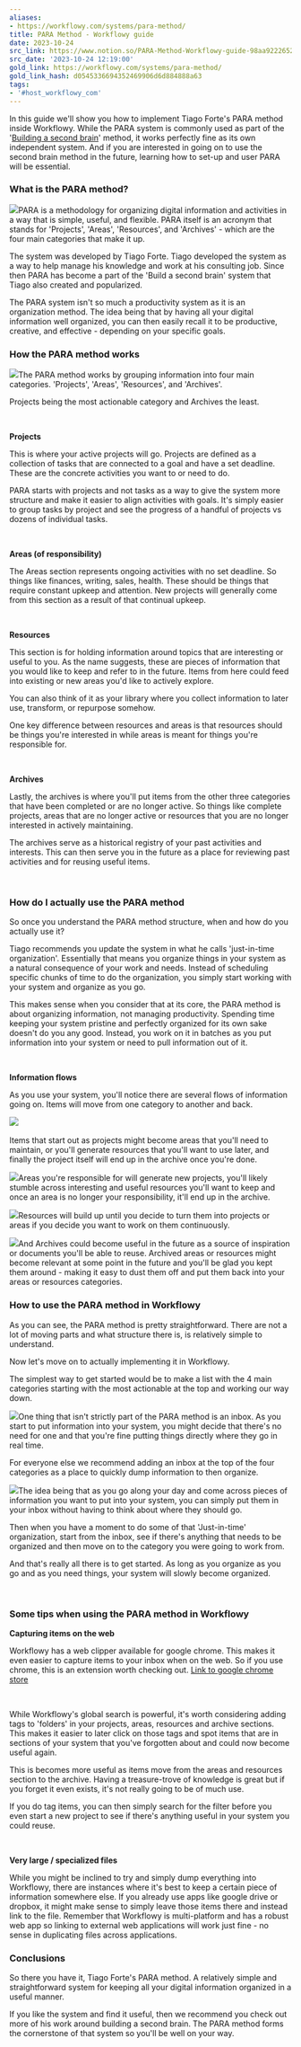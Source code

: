 ```yaml
---
aliases:
- https://workflowy.com/systems/para-method/
title: PARA Method - Workflowy guide
date: 2023-10-24
src_link: https://www.notion.so/PARA-Method-Workflowy-guide-98aa922265244ea3a45ac125877bfe0a
src_date: '2023-10-24 12:19:00'
gold_link: https://workflowy.com/systems/para-method/
gold_link_hash: d0545336694352469906d6d884888a63
tags:
- '#host_workflowy_com'
---
```


In this guide we'll show you how to implement Tiago Forte's PARA method inside Workflowy. While the PARA system is commonly used as part of the '[Building a second brain](https://workflowy.com/systems/build-a-second-brain/)' method, it works perfectly fine as its own independent system. And if you are interested in going on to use the second brain method in the future, learning how to set-up and user PARA will be essential. 

### What is the PARA method?

![](https://assets-global.website-files.com/608aecd1e643ecaa961a7a67/634f2c0e118fe558757fffa0_PARA%2001.png)PARA is a methodology for organizing digital information and activities in a way that is simple, useful, and flexible. PARA itself is an acronym that stands for 'Projects', 'Areas', 'Resources', and 'Archives' - which are the four main categories that make it up.

The system was developed by Tiago Forte. Tiago developed the system as a way to help manage his knowledge and work at his consulting job. Since then PARA has become a part of the 'Build a second brain' system that Tiago also created and popularized.

The PARA system isn't so much a productivity system as it is an organization method. The idea being that by having all your digital information well organized, you can then easily recall it to be productive, creative, and effective - depending on your specific goals.

### How the PARA method works

![](https://assets-global.website-files.com/608aecd1e643ecaa961a7a67/634f30c07913b26a6cf04bad_PARA%202.png)The PARA method works by grouping information into four main categories. 'Projects', 'Areas', 'Resources', and 'Archives'. 

Projects being the most actionable category and Archives the least.

‍

**Projects**

This is where your active projects will go. Projects are defined as a collection of tasks that are connected to a goal and have a set deadline. These are the concrete activities you want to or need to do.

PARA starts with projects and not tasks as a way to give the system more structure and make it easier to align activities with goals. It's simply easier to group tasks by project and see the progress of a handful of projects vs dozens of individual tasks.

‍

**Areas (of responsibility)**

The Areas section represents ongoing activities with no set deadline. So things like finances, writing, sales, health. These should be things that require constant upkeep and attention. New projects will generally come from this section as a result of that continual upkeep.

‍

**Resources**

This section is for holding information around topics that are interesting or useful to you. As the name suggests, these are pieces of information that you would like to keep and refer to in the future. Items from here could feed into existing or new areas you'd like to actively explore.

You can also think of it as your library where you collect information to later use, transform, or repurpose somehow. 

One key difference between resources and areas is that resources should be things you're interested in while areas is meant for things you're responsible for.

‍

**Archives**

Lastly, the archives is where you'll put items from the other three categories that have been completed or are no longer active. So things like complete projects, areas that are no longer active or resources that you are no longer interested in actively maintaining.

The archives serve as a historical registry of your past activities and interests. This can then serve you in the future as a place for reviewing past activities and for reusing useful items.

‍

### How do I actually use the PARA method

So once you understand the PARA method structure, when and how do you actually use it? 

Tiago recommends you update the system in what he calls 'just-in-time organization'. Essentially that means you organize things in your system as a natural consequence of your work and needs. Instead of scheduling specific chunks of time to do the organization, you simply start working with your system and organize as you go.

This makes sense when you consider that at its core, the PARA method is about organizing information, not managing productivity. Spending time keeping your system pristine and perfectly organized for its own sake doesn't do you any good. Instead, you work on it in batches as you put information into your system or need to pull information out of it.

‍

**Information flows**

As you use your system, you'll notice there are several flows of information going on. Items will move from one category to another and back.

![](https://assets-global.website-files.com/608aecd1e643ecaa961a7a67/634f2c341f5faf312193db20_PARA%203.png)‍

Items that start out as projects might become areas that you'll need to maintain, or you'll generate resources that you'll want to use later, and finally the project itself will end up in the archive once you're done.

![](https://assets-global.website-files.com/608aecd1e643ecaa961a7a67/634f2c4553ccc97f843c08ab_PARA%204.png)Areas you're responsible for will generate new projects, you'll likely stumble across interesting and useful resources you'll want to keep and once an area is no longer your responsibility, it'll end up in the archive.

![](https://assets-global.website-files.com/608aecd1e643ecaa961a7a67/634f2c4e66fee71431d1cf1a_PARA%205.png)Resources will build up until you decide to turn them into projects or areas if you decide you want to work on them continuously.

![](https://assets-global.website-files.com/608aecd1e643ecaa961a7a67/634f2c570675984811af331d_PARA%206.png)And Archives could become useful in the future as a source of inspiration or documents you'll be able to reuse. Archived areas or resources might become relevant at some point in the future and you'll be glad you kept them around - making it easy to dust them off and put them back into your areas or resources categories.

### How to use the PARA method in Workflowy

As you can see, the PARA method is pretty straightforward. There are not a lot of moving parts and what structure there is, is relatively simple to understand.

Now let's move on to actually implementing it in Workflowy.

The simplest way to get started would be to make a list with the 4 main categories starting with the most actionable at the top and working our way down.

![](https://assets-global.website-files.com/608aecd1e643ecaa961a7a67/634f2cd3061ab7391bb480fa_PARA%20001.png)One thing that isn't strictly part of the PARA method is an inbox. As you start to put information into your system, you might decide that there's no need for one and that you're fine putting things directly where they go in real time.

For everyone else we recommend adding an inbox at the top of the four categories as a place to quickly dump information to then organize.

![](https://assets-global.website-files.com/608aecd1e643ecaa961a7a67/634f2cdd7913b23d86f01dcb_PARA%20002.png)The idea being that as you go along your day and come across pieces of information you want to put into your system, you can simply put them in your inbox without having to think about where they should go.

Then when you have a moment to do some of that 'Just-in-time' organization, start from the inbox, see if there's anything that needs to be organized and then move on to the category you were going to work from.

And that's really all there is to get started. As long as you organize as you go and as you need things, your system will slowly become organized.

‍

### Some tips when using the PARA method in Workflowy

**Capturing items on the web**

Workflowy has a web clipper available for google chrome. This makes it even easier to capture items to your inbox when on the web. So if you use chrome, this is an extension worth checking out. [Link to google chrome store](https://chrome.google.com/webstore/detail/workflowy-web-clipper/jgapgnoonjgchibeajphaejhabcnklbnResurfacing%20information)‍

‍

While Workflowy's global search is powerful, it's worth considering adding tags to 'folders' in your projects, areas, resources and archive sections. This makes it easier to later click on those tags and spot items that are in sections of your system that you've forgotten about and could now become useful again. 

This is becomes more useful as items move from the areas and resources section to the archive. Having a treasure-trove of knowledge is great but if you forget it even exists, it's not really going to be of much use.

If you do tag items, you can then simply search for the filter before you even start a new project to see if there's anything useful in your system you could reuse.

‍

**Very large / specialized files**

While you might be inclined to try and simply dump everything into Workflowy, there are instances where it's best to keep a certain piece of information somewhere else. If you already use apps like google drive or dropbox, it might make sense to simply leave those items there and instead link to the file. Remember that Workflowy is multi-platform and has a robust web app so linking to external web applications will work just fine - no sense in duplicating files across applications.

### Conclusions

So there you have it, Tiago Forte's PARA method. A relatively simple and straightforward system for keeping all your digital information organized in a useful manner.

If you like the system and find it useful, then we recommend you check out more of his work around building a second brain. The PARA method forms the cornerstone of that system so you'll be well on your way.

‍